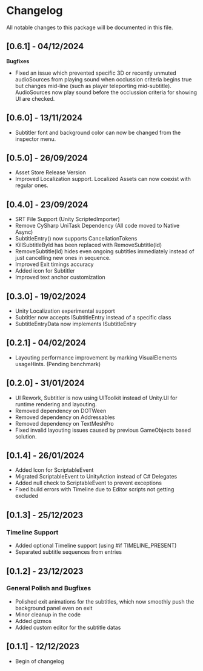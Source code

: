 # Changelog
All notable changes to this package will be documented in this file.


## [0.6.1] - 04/12/2024
**Bugfixes**
- Fixed an issue which prevented specific 3D or recently unmuted audioSources from playing sound when occlussion criteria begins true but changes mid-line (such as player teleporting mid-subtitle). AudioSources now play sound before the occlussion criteria for showing UI are checked.

## [0.6.0] - 13/11/2024
- Subtitler font and background color can now be changed from the inspector menu. 

## [0.5.0] - 26/09/2024
- Asset Store Release Version
- Improved Localization support. Localized Assets can now coexist with regular ones.

## [0.4.0] - 23/09/2024
- SRT File Support (Unity ScriptedImporter)
- Remove CySharp UniTask Dependency (All code moved to Native Async)
- SubtitleEntry() now supports CancellationTokens
- KillSubtitleById has been replaced with RemoveSubtitle(Id)
- RemoveSubtitle(Id) hides even ongoing subtitles immediately instead of just cancelling new ones in sequence.
- Improved Exit timings accuracy
- Added icon for Subtitler
- Improved text anchor customization

## [0.3.0] - 19/02/2024
- Unity Localization experimental support
- Subtitler now accepts ISubtitleEntry instead of a specific class
- SubtitleEntryData now implements ISubtitleEntry


## [0.2.1] - 04/02/2024
- Layouting performance improvement by marking VisualElements usageHints. (Pending benchmark)


## [0.2.0] - 31/01/2024
- UI Rework, Subtitler is now using UIToolkit instead of Unity.UI for runtime rendering and layouting.
- Removed dependency on DOTWeen
- Removed dependency on Addressables
- Removed dependency on TextMeshPro
- Fixed invalid layouting issues caused by previous GameObjects based solution.

## [0.1.4] - 26/01/2024
- Added Icon for ScriptableEvent
- Migrated ScriptableEvent to UnityAction instead of C# Delegates
- Added null check to ScriptableEvent to prevent exceptions
- Fixed build errors with Timeline due to Editor scripts not getting excluded


## [0.1.3] - 25/12/2023

### Timeline Support

- Added optional Timeline support (using #if TIMELINE_PRESENT)
- Separated subtitle sequences from entries

## [0.1.2] - 23/12/2023

### General Polish and Bugfixes

- Polished exit animations for the subtitles, which now smoothly push the background panel even on exit
- Minor cleanup in the code
- Added gizmos
- Added custom editor for the subtitle datas

## [0.1.1] - 12/12/2023

- Begin of changelog
